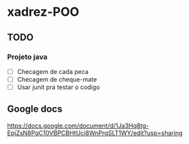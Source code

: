 # xadrez-POO
## TODO
### Projeto java
- [ ] Checagem de cada peca
- [ ] Checagem de cheque-mate
- [ ] Usar junit pra testar o codigo
## Google docs
https://docs.google.com/document/d/1Ja3Hq8tg-EpjZsN8PqC10VBPCBHtUci8WnPrqSLT1WY/edit?usp=sharing
